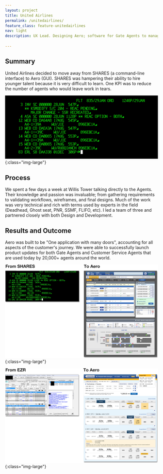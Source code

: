 ```yaml
---
layout: project
title: United Airlines
permalink: /unitedairlines/
feature_class: feature-unitedairlines
nav: light
description: UX Lead. Designing Aero; software for Gate Agents to manage flights and passenger information around the world.

---
```


## Summary

United Airlines decided to move away from SHARES (a command-line interface) to Aero (GUI). SHARES was hampering their ability to hire younger talent because it is very difficult to learn. One KPI was to reduce the number of agents who would leave work in tears.

![SHARES interface](/assets/images/projects/unitedairlines-shares.jpg){:class="img-large"}

## Process
We spent a few days a week at Willis Tower talking directly to the Agents. Their knowledge and passion was invaluable; from gathering requirements to validating workflows, wireframes, and final designs.
Much of the work was very technical and rich with terms used by experts in the field (Deadhead, Ghost seat, PNR, SSMF, FLIFO, etc). I led a team of three and partnered closely with both Design and Development.

## Results and Outcome
Aero was built to be "One application with many doors", accounting for all aspects of the customer's journey. We were able to successfully launch product updates for both Gate Agents and Customer Service Agents that are used today by 20,000+ agents around the world.

![Aero](/assets/images/projects/united-aero.jpg){:class="img-large"}

![EZR](/assets/images/projects/united-ezr.jpg){:class="img-large"}
